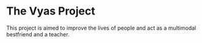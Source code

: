 # The Vyas Project
 This project is aimed to improve the lives of people and act as a multimodal bestfriend and a teacher.
